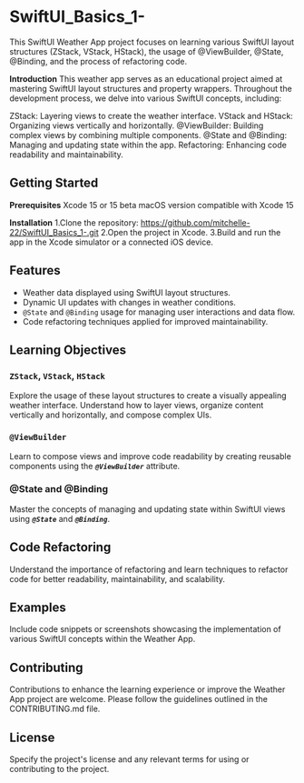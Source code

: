 # SwiftUI_Basics_1-


This SwiftUI Weather App project focuses on learning various SwiftUI layout structures (ZStack, VStack, HStack), the usage of @ViewBuilder, @State, @Binding, and the process of refactoring code.

**Introduction**
This weather app serves as an educational project aimed at mastering SwiftUI layout structures and property wrappers. Throughout the development process, we delve into various SwiftUI concepts, including:

ZStack: Layering views to create the weather interface.
VStack and HStack: Organizing views vertically and horizontally.
@ViewBuilder: Building complex views by combining multiple components.
@State and @Binding: Managing and updating state within the app.
Refactoring: Enhancing code readability and maintainability.

## Getting Started
**Prerequisites**
Xcode 15 or 15 beta
macOS version compatible with Xcode 15

**Installation**
1.Clone the repository:
https://github.com/mitchelle-22/SwiftUI_Basics_1-.git
2.Open the project in Xcode.
3.Build and run the app in the Xcode simulator or a connected iOS device.

## Features

- Weather data displayed using SwiftUI layout structures.
- Dynamic UI updates with changes in weather conditions.
- `@State` and `@Binding` usage for managing user interactions and data flow.
- Code refactoring techniques applied for improved maintainability.

## Learning Objectives
### `ZStack`, `VStack`, `HStack`
Explore the usage of these layout structures to create a visually appealing weather interface. Understand how to layer views, organize content vertically and horizontally, and compose complex UIs.

### `@ViewBuilder`
Learn to compose views and improve code readability by creating reusable components using the ***`@ViewBuilder`*** attribute.

### @State and @Binding
Master the concepts of managing and updating state within SwiftUI views using ***`@State`*** and ***`@Binding`***.

## Code Refactoring
Understand the importance of refactoring and learn techniques to refactor code for better readability, maintainability, and scalability.

## Examples
Include code snippets or screenshots showcasing the implementation of various SwiftUI concepts within the Weather App.

## Contributing
Contributions to enhance the learning experience or improve the Weather App project are welcome. Please follow the guidelines outlined in the CONTRIBUTING.md file.

## License
Specify the project's license and any relevant terms for using or contributing to the project.


